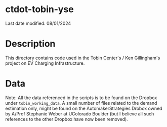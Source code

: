 # ctdot-tobin-yse
Last date modified: 08/01/2024

# Description
This directory contains code used in the Tobin Center's / Ken Gillingham's project on EV Charging Infrastructure. 

# Data
Note: All the data referenced in the scripts is to be found on the Dropbox under `tobin_working_data`. A small number of files related to the demand estimation only, might be found on the AutomakerStrategies Drobox owned by A/Prof Stephanie Weber at UColorado Boulder (but I believe all such references to the other Dropbox have now been removed).



